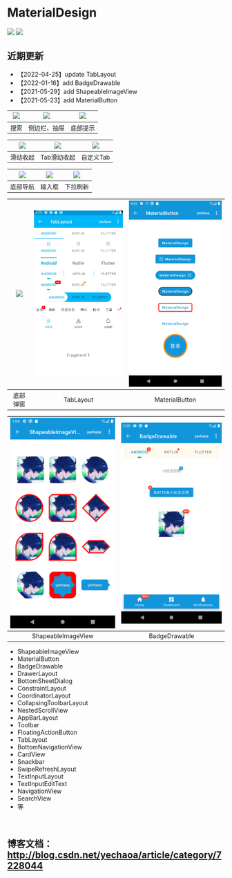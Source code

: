 # MaterialDesign

![](https://img.shields.io/badge/language-kotlin-orange.svg)
![](https://img.shields.io/badge/CSDN-yechaoa-green.svg)

## 近期更新
- 【2022-04-25】update TabLayout
- 【2022-01-16】add BadgeDrawable
- 【2021-05-29】add ShapeableImageView
- 【2021-05-23】add MaterialButton


| <img src="/gif/search_view.gif" width="285"/> | <img src="/gif/drawer.gif" width="285"/> | <img src="/gif/snackbar.gif" width="285"/> |
| :--: | :--: | :--: |
| 搜索 | 侧边栏、抽屉 | 底部提示 |

| <img src="/gif/scrolling.gif" width="285"/> | <img src="/gif/scrolling_tab.gif" width="285"/> | <img src="/gif/tab.gif" width="285"/> |
| :--: | :--: | :--: |
| 滑动收起 | Tab滑动收起 | 自定义Tab |

| <img src="/gif/navigation.gif" width="285"/> | <img src="/gif/text.gif" width="285"/> | <img src="/gif/swipe.gif" width="285"/> |
| :--: | :--: | :--: |
| 底部导航 | 输入框 | 下拉刷新 |

| <img src="/gif/bottom_sheet.gif" width="285"/> | <img src="/gif/tab_layout.gif" width="285"/> | <img src="/gif/material_button.png" width="285"/> |
| :--: | :--: | :--: |
| 底部弹窗 | TabLayout | MaterialButton |

| <img src="/gif/shapeable_image_view.png" width="285"/> | <img src="/gif/badge_drawable.png" width="285"/> |
| :--: | :--: |
| ShapeableImageView | BadgeDrawable |


* ShapeableImageView
* MaterialButton
* BadgeDrawable
* DrawerLayout
* BottomSheetDialog
* ConstraintLayout
* CoordinatorLayout
* CollapsingToolbarLayout
* NestedScrollView
* AppBarLayout
* Toolbar
* FloatingActionButton
* TabLayout
* BottomNavigationView
* CardView
* Snackbar
* SwipeRefreshLayout
* TextInputLayout
* TextInputEditText
* NavigationView
* SearchView
* 等

<br>

## 博客文档：http://blog.csdn.net/yechaoa/article/category/7228044


